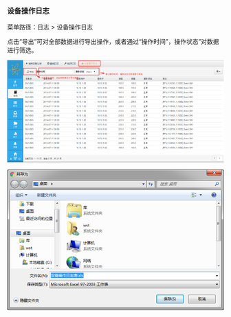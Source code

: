 ### 设备操作日志
菜单路径：日志 > 设备操作日志

点击“导出”可对全部数据进行导出操作，或者通过“操作时间”，操作状态”对数据进行筛选。

![设备操作日志](..\images\设备操作日志1.png)

![设备操作日志](..\images\设备操作日志2.png)